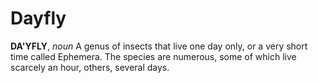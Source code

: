 # Dayfly

**DA'YFLY**, _noun_ A genus of insects that live one day only, or a very short time called Ephemera. The species are numerous, some of which live scarcely an hour, others, several days.